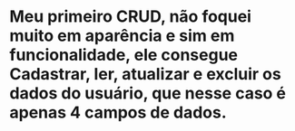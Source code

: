 # Meu primeiro CRUD, não foquei muito em aparência e sim em funcionalidade, ele consegue Cadastrar, ler, atualizar e excluir os dados do usuário, que nesse caso é apenas 4 campos de dados.
